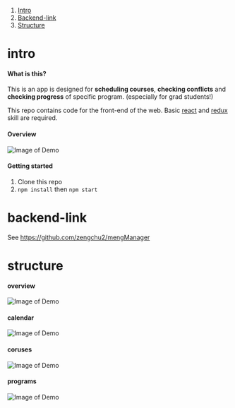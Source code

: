 
1. [Intro](#intro)
2. [Backend-link](#backend-link)
3. [Structure](#structure)


# intro
#### What is this?
This is an app is designed for 
**scheduling courses**, **checking conflicts** and **checking progress** of specific program. (especially for grad students!)

This repo contains code for the front-end of the web. Basic [react](https://reactjs.org/) and [redux](https://redux.js.org/) skill are required.

#### Overview
![Image of Demo](https://raw.githubusercontent.com/zengchu2/mengf/master/public/doc/detail.png)
#### Getting started
1. Clone this repo
2. `npm install` then `npm start`

# backend-link
See https://github.com/zengchu2/mengManager

# structure
#### overview
![Image of Demo](https://raw.githubusercontent.com/zengchu2/mengf/master/public/doc/overview.png)

#### calendar
![Image of Demo](https://raw.githubusercontent.com/zengchu2/mengf/master/public/doc/calendar.png)

#### coruses
![Image of Demo](https://raw.githubusercontent.com/zengchu2/mengf/master/public/doc/courses.png)

#### programs
![Image of Demo](https://raw.githubusercontent.com/zengchu2/mengf/master/public/doc/programs.png)


